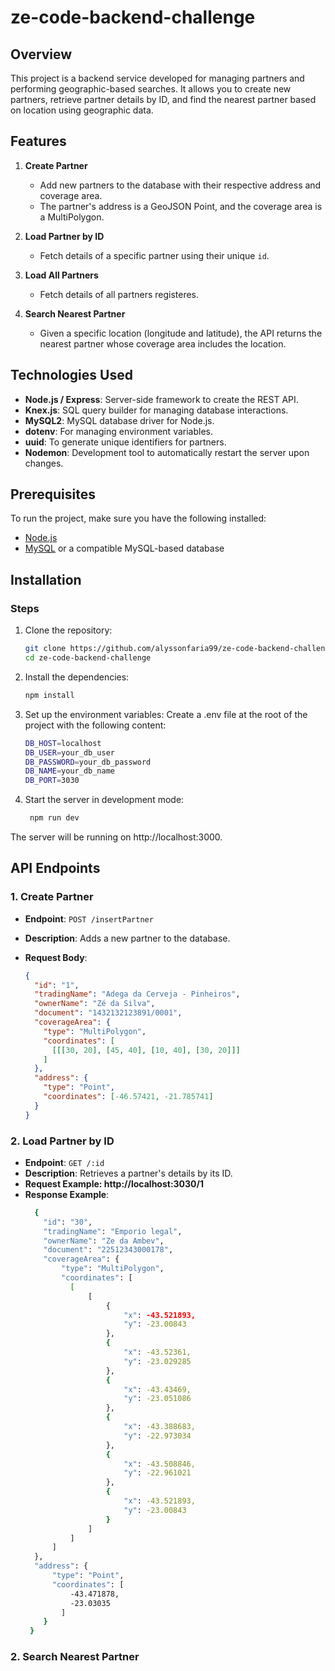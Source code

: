 # ze-code-backend-challenge

## Overview

This project is a backend service developed for managing partners and performing geographic-based searches. It allows you to create new partners, retrieve partner details by ID, and find the nearest partner based on location using geographic data.

## Features

1. **Create Partner**
   - Add new partners to the database with their respective address and coverage area.
   - The partner's address is a GeoJSON Point, and the coverage area is a MultiPolygon.

2. **Load Partner by ID**
   - Fetch details of a specific partner using their unique `id`.
     
2. **Load All Partners**
   - Fetch details of all partners registeres.

3. **Search Nearest Partner**
   - Given a specific location (longitude and latitude), the API returns the nearest partner whose coverage area includes the location.

## Technologies Used

- **Node.js / Express**: Server-side framework to create the REST API.
- **Knex.js**: SQL query builder for managing database interactions.
- **MySQL2**: MySQL database driver for Node.js.
- **dotenv**: For managing environment variables.
- **uuid**: To generate unique identifiers for partners.
- **Nodemon**: Development tool to automatically restart the server upon changes.

## Prerequisites

To run the project, make sure you have the following installed:

- [Node.js](https://nodejs.org/en/)
- [MySQL](https://www.mysql.com/) or a compatible MySQL-based database

## Installation

### Steps

1. Clone the repository:

   ```bash
   git clone https://github.com/alyssonfaria99/ze-code-backend-challenge.git
   cd ze-code-backend-challenge

2. Install the dependencies:

     ```bash
     npm install

3. Set up the environment variables:
   Create a .env file at the root of the project with the following content:

     ```bash
     DB_HOST=localhost
     DB_USER=your_db_user
     DB_PASSWORD=your_db_password
     DB_NAME=your_db_name
     DB_PORT=3030

4. Start the server in development mode:
   ```bash
    npm run dev
   
The server will be running on http://localhost:3000.

  ## API Endpoints

### 1. Create Partner

- **Endpoint**: `POST /insertPartner`
- **Description**: Adds a new partner to the database.
- **Request Body**:

  ```json
  {
    "id": "1",
    "tradingName": "Adega da Cerveja - Pinheiros",
    "ownerName": "Zé da Silva",
    "document": "1432132123891/0001",
    "coverageArea": {
      "type": "MultiPolygon",
      "coordinates": [
        [[[30, 20], [45, 40], [10, 40], [30, 20]]]
      ]
    },
    "address": {
      "type": "Point",
      "coordinates": [-46.57421, -21.785741]
    }
  }
  
### 2. Load Partner by ID

- **Endpoint**: `GET /:id`
- **Description**: Retrieves a partner's details by its ID.
- **Request Example: http://localhost:3030/1**
- **Response Example**:
  ```bash
    {
	  "id": "30",
	  "tradingName": "Emporio legal",
	  "ownerName": "Ze da Ambev",
	  "document": "22512343000178",
	  "coverageArea": {
		  "type": "MultiPolygon",
		  "coordinates": [
			[
				[
					{
						"x": -43.521893,
						"y": -23.00843
					},
					{
						"x": -43.52361,
						"y": -23.029285
					},
					{
						"x": -43.43469,
						"y": -23.051086
					},
					{
						"x": -43.388683,
						"y": -22.973034
					},
					{
						"x": -43.508846,
						"y": -22.961021
					},
					{
						"x": -43.521893,
						"y": -23.00843
					}
				]
			]
		]
	},
	"address": {
		"type": "Point",
		"coordinates": [
			-43.471878,
			-23.03035
		  ]
	  }
   }
### 2. Search Nearest Partner







